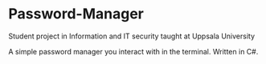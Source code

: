 # Password-Manager
Student project in Information and IT security taught at Uppsala University

A simple password manager you interact with in the terminal. Written in C#.
